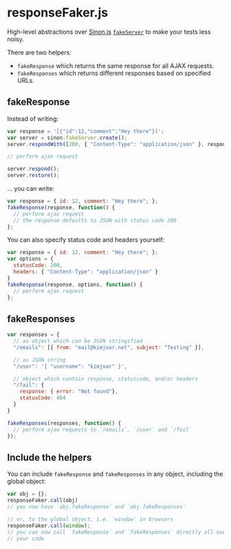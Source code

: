 responseFaker.js
================

High-level abstractions over [Sinon.js](http://sinonjs.org/)
[`fakeServer`](http://sinonjs.org/docs/#fakeServer) to make your tests
less noisy.

There are two helpers:

* `fakeResponse` which returns the same response for all AJAX requests.
* `fakeResponses` which returns different responses based on specified
  URLs.

fakeResponse
------------

Instead of writing:

```javascript
var response = '[{"id":12,"comment":"Hey there"}]';
var server = sinon.fakeServer.create();
server.respondWith([200, { "Content-Type": "application/json" }, response]);

// perform ajax request

server.respond();
server.restore();
```

… you can write:

```javascript
var response = { id: 12, comment: "Hey there"; };
fakeResponse(response, function() {
  // perform ajax request
  // the response defaults to JSON with status code 200
};
```

You can also specify status code and headers yourself:

```javascript
var response = { id: 12, comment: "Hey there"; };
var options = {
  statusCode: 200,
  headers: { "Content-Type": "application/json" }
}
fakeResponse(response, options, function() {
  // perform ajax request
};
```

fakeResponses
-------------

```javascript
var responses = {
  // as object which can be JSON stringified
  "/emails": [{ from: "mail@kimjoar.net", subject: "Testing" }],

  // as JSON string
  "/user": '{ "username": "kimjoar" }',

  // object which contain response, statuscode, and/or headers
  "/fail": {
    response: { error: "Not found"},
    statusCode: 404
  }
}

fakeResponses(responses, function() {
  // perform ajax requests to `/emails`, `/user` and `/fail`
});
```

Include the helpers
-------------------

You can include `fakeResponse` and `fakeResponses` in any object,
including the global object:

```javascript
var obj = {};
responseFaker.call(obj)
// you now have `obj.fakeResponse` and `obj.fakeResponses`

// or, to the global object, i.e. `window` in browsers
responseFaker.call(window);
// you can now call `fakeResponse` and `fakeResponses` directly all over
// your code
```
